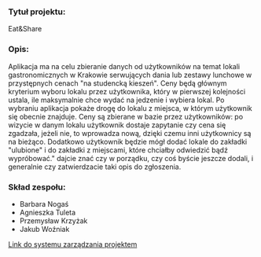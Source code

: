 <h3>Tytuł projektu:</h3>
<p>Eat&Share</p>

<h3>Opis:</h3>
<p>Aplikacja ma na celu zbieranie danych od użytkowników na temat lokali gastronomicznych w Krakowie serwujących dania lub zestawy lunchowe w przystępnych cenach "na studencką kieszeń". Ceny będą głównym kryterium wyboru lokalu przez użytkownika, który w pierwszej kolejności ustala, ile maksymalnie chce wydać na jedzenie i wybiera lokal. Po wybraniu aplikacja pokaże drogę do lokalu z miejsca, w którym użytkownik się obecnie znajduje. 
Ceny są zbierane w bazie przez użytkowników: po wizycie w danym lokalu użytkownik dostaje zapytanie czy cena się zgadzała, jeżeli nie, to wprowadza nową, dzięki czemu inni użytkownicy są na bieżąco.
Dodatkowo użytkownik będzie mógł dodać lokale do zakładki "ulubione" i do zakładki z 
miejscami, które chciałby odwiedzić bądź wypróbować." dajcie znać czy w porządku, czy coś byście jeszcze dodali, i generalnie czy zatwierdzacie taki opis do zgłoszenia.</p>

<h3>Skład zespołu:</h3>
<ul>
  <li>Barbara Nogaś</li>
  <li>Agnieszka Tuleta</li>
  <li>Przemysław Krzyżak</li>
  <li>Jakub Woźniak</li>
</ul>


<a href="https://trello.com/b/FygUN620/eatshare">Link do systemu zarządzania projektem</a>


